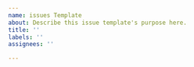 ```yaml
---
name: issues Template
about: Describe this issue template's purpose here.
title: ''
labels: ''
assignees: ''

---
```



